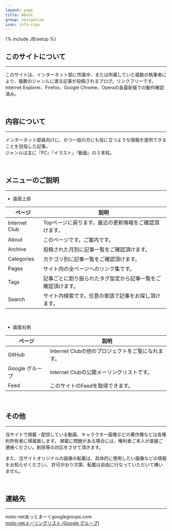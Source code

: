 ```yaml
---
layout: page
title: About 
group: navigation
icon: info-sign
---
```

{% include JB/setup %}

## このサイトについて
---
このサイトは、インターネット部に所属中、または所属していた複数の執筆者により、複数のジャンルに渡る記事が投稿されるブログ。リンクフリーです。  
Internet Explorer、Firefox、Google Chrome、Operaの各最新版での動作確認済み。

<br>

## 内容について
---
インターネット部員向けに、かつ一般の方にも役に立つような情報を提供できることを目指した記事。  
ジャンルは主に『PC』『イラスト』『動画』の３本柱。

<br>

## メニューのご説明
---
 - 画面上部  

ページ        | 説明
------------- | -----------------------------------------------------------
Internet Club | Topページに戻ります。最近の更新情報をご確認頂けます。
About         | このページです。ご案内です。
Archive       | 投稿された月別に記事一覧をご確認頂けます。
Categories    | カテゴリ別に記事一覧をご確認頂けます。
Pages         | サイト内の全ページへのリンク集です。
Tags          | 記事ごとに割り振られたタグ設定から記事一覧をご確認頂けます。
Search        | サイト内検索です。任意の単語で記事をお探し頂けます。

<br>

 - 画面右側  

ページ          | 説明
--------------- | ------------------------------------------------
GitHub          | Internet Clubの他のプロジェクトをご覧になれます。
Google グループ | Internet Clubの公開メーリングリストです。
Feed            | このサイトのFeedを取得できます。

<br>

## その他
---
当サイトで掲載・配信している動画、キャラクター画像などの著作権などは各権利所有者に帰属致します。
掲載に問題がある場合には、権利者ご本人が直接ご連絡ください。削除等の対応をさせて頂きます。

また、当サイトオリジナルの画像の転載は、具体的に使用したい画像などの情報をお知らせください。
許可がおり次第、転載は自由に行なっていただいて構いません。

<br>

## 連絡先
---
moto-netあっとまーくgooglegroups.com  
[moto-netメーリングリスト (Google グループ)](https://groups.google.com/d/forum/moto-net)
